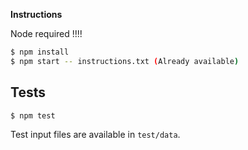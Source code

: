 
**Instructions**

Node required !!!!
```sh
$ npm install
$ npm start -- instructions.txt (Already available)
```

## Tests

```sh
$ npm test
```

Test input files are available in ```test/data```. 


